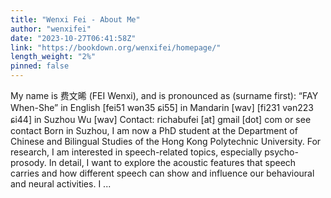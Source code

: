 ```yaml
---
title: "Wenxi Fei - About Me"
author: "wenxifei"
date: "2023-10-27T06:41:58Z"
link: "https://bookdown.org/wenxifei/homepage/"
length_weight: "2%"
pinned: false
---
```


My name is 费文晞 (FEI Wenxi), and is pronounced as (surname first): “FAY When-She” in English [fei51 wən35 ɕi55] in Mandarin [wav] [fi231 vən223 ɕi44] in Suzhou Wu [wav] Contact: richabufei [at] gmail [dot] com or see contact Born in Suzhou, I am now a PhD student at the Department of Chinese and Bilingual Studies of the Hong Kong Polytechnic University. For research, I am interested in speech-related topics, especially psycho-prosody. In detail, I want to explore the acoustic features that speech carries and how different speech can show and influence our behavioural and neural activities. I  ...
